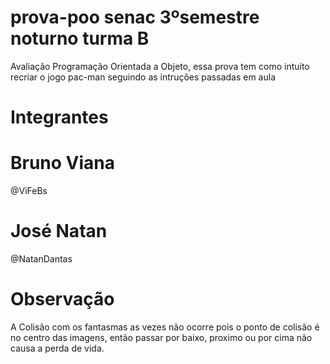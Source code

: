 # prova-poo senac 3ºsemestre noturno turma B

Avaliação Programação Orientada a Objeto, essa prova tem como intuito recriar o jogo pac-man seguindo as intruções passadas em aula
# Integrantes
# Bruno Viana
@ViFeBs
# José Natan 
@NatanDantas

# Observação
A Colisão com os fantasmas as vezes não ocorre pois o ponto de colisão é no centro das imagens, então passar por baixo, proximo ou por cima não causa a perda de vida.
